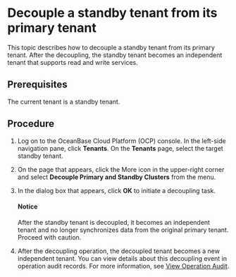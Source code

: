 # Decouple a standby tenant from its primary tenant

This topic describes how to decouple a standby tenant from its primary tenant. After the decoupling, the standby tenant becomes an independent tenant that supports read and write services.

## Prerequisites

The current tenant is a standby tenant.

## Procedure

1. Log on to the OceanBase Cloud Platform (OCP) console. In the left-side navigation pane, click **Tenants**. On the **Tenants** page, select the target standby tenant.

2. On the page that appears, click the More icon in the upper-right corner and select **Decouple Primary and Standby Clusters** from the menu.

3. In the dialog box that appears, click **OK** to initiate a decoupling task.

    <main id="notice" type='notice'>
    <h4>Notice</h4>
    <p>After the standby tenant is decoupled, it becomes an independent tenant and no longer synchronizes data from the original primary tenant. Proceed with caution. </p>
    </ul>
    </main>

4. After the decoupling operation, the decoupled tenant becomes a new independent tenant. You can view details about this decoupling event in operation audit records. For more information, see [View Operation Audit](../../1600.system-management-features/200.view-operation-audit.md).

